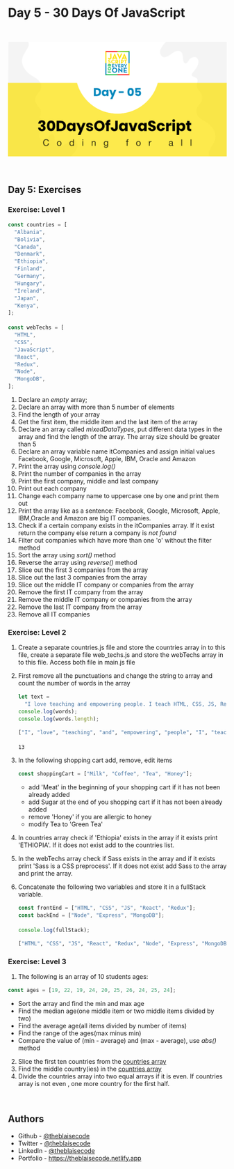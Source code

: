 # Day 5 - 30 Days Of JavaScript

<br/>

![30days of js](https://github.com/Asabeneh/30-Days-Of-JavaScript/raw/master/images/banners/day_1_5.png)

<br/>

## Day 5: Exercises

### Exercise: Level 1

```js
const countries = [
  "Albania",
  "Bolivia",
  "Canada",
  "Denmark",
  "Ethiopia",
  "Finland",
  "Germany",
  "Hungary",
  "Ireland",
  "Japan",
  "Kenya",
];

const webTechs = [
  "HTML",
  "CSS",
  "JavaScript",
  "React",
  "Redux",
  "Node",
  "MongoDB",
];
```

1. Declare an _empty_ array;
2. Declare an array with more than 5 number of elements
3. Find the length of your array
4. Get the first item, the middle item and the last item of the array
5. Declare an array called _mixedDataTypes_, put different data types in the array and find the length of the array. The array size should be greater than 5
6. Declare an array variable name itCompanies and assign initial values Facebook, Google, Microsoft, Apple, IBM, Oracle and Amazon
7. Print the array using _console.log()_
8. Print the number of companies in the array
9. Print the first company, middle and last company
10. Print out each company
11. Change each company name to uppercase one by one and print them out
12. Print the array like as a sentence: Facebook, Google, Microsoft, Apple, IBM,Oracle and Amazon are big IT companies.
13. Check if a certain company exists in the itCompanies array. If it exist return the company else return a company is _not found_
14. Filter out companies which have more than one 'o' without the filter method
15. Sort the array using _sort()_ method
16. Reverse the array using _reverse()_ method
17. Slice out the first 3 companies from the array
18. Slice out the last 3 companies from the array
19. Slice out the middle IT company or companies from the array
20. Remove the first IT company from the array
21. Remove the middle IT company or companies from the array
22. Remove the last IT company from the array
23. Remove all IT companies

### Exercise: Level 2

1. Create a separate countries.js file and store the countries array in to this file, create a separate file web_techs.js and store the webTechs array in to this file. Access both file in main.js file
2. First remove all the punctuations and change the string to array and count the number of words in the array

   ```js
   let text =
     "I love teaching and empowering people. I teach HTML, CSS, JS, React, Python.";
   console.log(words);
   console.log(words.length);
   ```

   ```sh
   ["I", "love", "teaching", "and", "empowering", "people", "I", "teach", "HTML", "CSS", "JS", "React", "Python"]

   13
   ```

3. In the following shopping cart add, remove, edit items

   ```js
   const shoppingCart = ["Milk", "Coffee", "Tea", "Honey"];
   ```

   - add 'Meat' in the beginning of your shopping cart if it has not been already added
   - add Sugar at the end of you shopping cart if it has not been already added
   - remove 'Honey' if you are allergic to honey
   - modify Tea to 'Green Tea'

4. In countries array check if 'Ethiopia' exists in the array if it exists print 'ETHIOPIA'. If it does not exist add to the countries list.
5. In the webTechs array check if Sass exists in the array and if it exists print 'Sass is a CSS preprocess'. If it does not exist add Sass to the array and print the array.
6. Concatenate the following two variables and store it in a fullStack variable.

   ```js
   const frontEnd = ["HTML", "CSS", "JS", "React", "Redux"];
   const backEnd = ["Node", "Express", "MongoDB"];

   console.log(fullStack);
   ```

   ```sh
   ["HTML", "CSS", "JS", "React", "Redux", "Node", "Express", "MongoDB"]
   ```

### Exercise: Level 3

1.  The following is an array of 10 students ages:

   ```js
   const ages = [19, 22, 19, 24, 20, 25, 26, 24, 25, 24];
   ```

   - Sort the array and find the min and max age
   - Find the median age(one middle item or two middle items divided by two)
   - Find the average age(all items divided by number of items)
   - Find the range of the ages(max minus min)
   - Compare the value of (min - average) and (max - average), use _abs()_ method

2. Slice the first ten countries from the [countries array](https://github.com/Asabeneh/30DaysOfJavaScript/tree/master/data/countries.js)
3. Find the middle country(ies) in the [countries array](https://github.com/Asabeneh/30DaysOfJavaScript/tree/master/data/countries.js)
4. Divide the countries array into two equal arrays if it is even. If countries array is not even , one more country for the first half.

<br/>

## Authors

- Github - [@theblaisecode](https://github.com/theblaisecode)
- Twitter - [@theblaisecode](https://twitter.com/theblaisecode)
- LinkedIn - [@theblaisecode](https://www.linkedin.com/in/theblaisecode)
- Portfolio - https://theblaisecode.netlify.app
